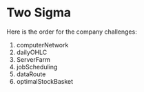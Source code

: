 # Two Sigma

Here is the order for the company challenges:
01. computerNetwork
02. dailyOHLC
03. ServerFarm
04. jobScheduling
05. dataRoute
06. optimalStockBasket
